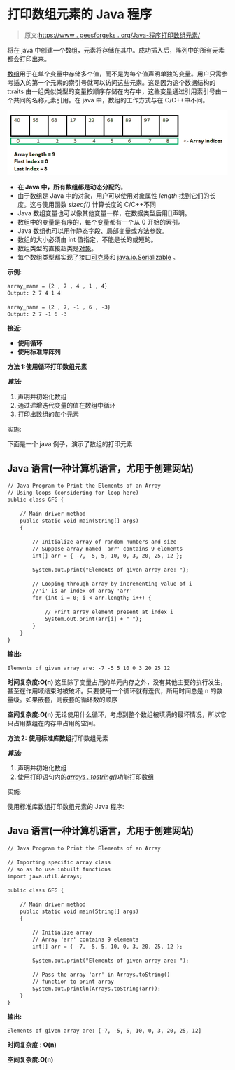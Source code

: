 # 打印数组元素的 Java 程序

> 原文:[https://www . geesforgeks . org/Java-程序打印数组元素/](https://www.geeksforgeeks.org/java-program-to-print-the-elements-of-an-array/)

将在 java 中创建一个数组，元素将存储在其中。成功插入后，阵列中的所有元素都会打印出来。

[数组](https://www.geeksforgeeks.org/arrays-in-java/)用于在单个变量中存储多个值，而不是为每个值声明单独的变量。用户只需参考插入的第一个元素的索引号就可以访问这些元素。这是因为这个数据结构的 ttraits 由一组类似类型的变量按顺序存储在内存中，这些变量通过引用索引号由一个共同的名称元素引用。在 java 中，数组的工作方式与在 C/C++中不同。

![](img/8cb539709f616ce76d2904a850a3c608.png)

*   **在 Java 中，所有数组都是动态分配的**。
*   由于数组是 Java 中的对象，用户可以使用对象属性 *length* 找到它们的长度。这与使用函数 *sizeof()* 计算长度的 C/C++不同
*   Java 数组变量也可以像其他变量一样，在数据类型后用[]声明。
*   数组中的变量是有序的，每个变量都有一个从 0 开始的索引。
*   Java 数组也可以用作静态字段、局部变量或方法参数。
*   数组的大小必须由 int 值指定，不能是长的或短的。
*   数组类型的直接超类是[对象](https://www.geeksforgeeks.org/object-class-in-java/)。
*   每个数组类型都实现了接口[可克隆](https://www.geeksforgeeks.org/marker-interface-java/)和 [java.io.Serializable](https://www.geeksforgeeks.org/serialization-in-java/) 。

**示例:**

```
array_mame = {2 , 7 , 4 , 1 , 4}
Output: 2 7 4 1 4

array_name = {2 , 7, -1 , 6 , -3}
Output: 2 7 -1 6 -3

```

**接近:**

*   **使用循环**
*   **使用标准库阵列**

**方法 1:使用循环打印数组元素**

***算法:***

1.  声明并初始化数组
2.  通过递增迭代变量的值在数组中循环
3.  打印出数组的每个元素

实施:

下面是一个 java 例子，演示了数组的打印元素

## Java 语言(一种计算机语言，尤用于创建网站)

```
// Java Program to Print the Elements of an Array
// Using loops (considering for loop here)
public class GFG {

    // Main driver method
    public static void main(String[] args)
    {

        // Initialize array of random numbers and size
        // Suppose array named 'arr' contains 9 elements
        int[] arr = { -7, -5, 5, 10, 0, 3, 20, 25, 12 };

        System.out.print("Elements of given array are: ");

        // Looping through array by incrementing value of i
        //'i' is an index of array 'arr'
        for (int i = 0; i < arr.length; i++) {

            // Print array element present at index i
            System.out.print(arr[i] + " ");
        }
    }
}
```

**输出:**

```
Elements of given array are: -7 -5 5 10 0 3 20 25 12 

```

**时间复杂度:O(n)** 这里除了变量占用的单元内存之外，没有其他主要的执行发生，甚至在作用域结束时被破坏。只要使用一个循环就有迭代，所用时间总是 n 的数量级。如果嵌套，则嵌套的循环数的顺序

**空间复杂度:O(n)** 无论使用什么循环，考虑到整个数组被填满的最坏情况，所以它只占用数组在内存中占用的空间。

**方法 2:** **使用标准库数组**打印数组元素

***算法:***

1.  声明并初始化数组
2.  使用打印语句内的[*arrays . tostring()*](https://www.geeksforgeeks.org/arrays-tostring-in-java-with-examples/)功能打印数组

实施:

使用标准库数组打印数组元素的 Java 程序:

## Java 语言(一种计算机语言，尤用于创建网站)

```
// Java Program to Print the Elements of an Array

// Importing specific array class
// so as to use inbuilt functions
import java.util.Arrays;

public class GFG {

    // Main driver method
    public static void main(String[] args)
    {

        // Initialize array
        // Array 'arr' contains 9 elements
        int[] arr = { -7, -5, 5, 10, 0, 3, 20, 25, 12 };

        System.out.print("Elements of given array are: ");

        // Pass the array 'arr' in Arrays.toString()
        // function to print array
        System.out.println(Arrays.toString(arr));
    }
}
```

**输出:**

```
Elements of given array are: [-7, -5, 5, 10, 0, 3, 20, 25, 12]

```

**时间复杂度** : **O(n)**

**空间复杂度:O(n)**
